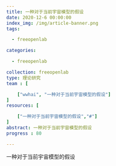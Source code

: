 ```yaml
---
title: 一种对于当前宇宙模型的假设
date: 2020-12-6 00:00:00
index_img: /img/article-banner.png
tags:

  - freeopenlab

categories:

  - freeopenlab

collection: freeopenlab
type: 理论研究
team : [

    ["wwhai", "一种对于当前宇宙模型的假设"]
]
resources: [

    ["一种对于当前宇宙模型的假设","#"]
]
abstract: 一种对于当前宇宙模型的假设
progress : 80

---
```

一种对于当前宇宙模型的假设
<!-- more -->
